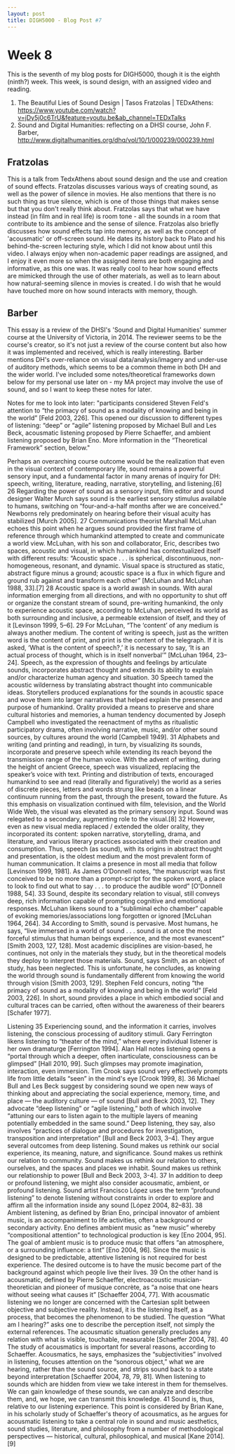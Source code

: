 ```yaml
---
layout: post
title: DIGH5000 - Blog Post #7
---
```

# Week 8 #
This is the seventh of my blog posts for DIGH5000, though it is the eighth (ninth?) week. This week, is sound design, with an assigned video and reading.

1. The Beautiful Lies of Sound Design | Tasos Fratzolas | TEDxAthens: https://www.youtube.com/watch?v=jDy5j0c6TrU&feature=youtu.be&ab_channel=TEDxTalks
2. Sound and Digital Humanities: reflecting on a DHSI course, John F. Barber, http://www.digitalhumanities.org/dhq/vol/10/1/000239/000239.html

## Fratzolas ##
This is a talk from TedxAthens about sound design and the use and creation of sound effects. Fratzolas discusses various ways of creating sound, as well as the power of silence in movies. He also mentions that there is no such thing as true silence, which is one of those things that makes sense but that you don't really think about. Fratzolas says that what we have instead (in film and in real life) is room tone - all the sounds in a room that contribute to its ambience and the sense of silence. Fratzolas also briefly discusses how sound effects tap into memory, as well as the concept of 'acousmatic' or off-screen sound. He dates its history back to Plato and his behind-the-screen lecturing style, which I did not know about until this video. I always enjoy when non-academic paper readings are assigned, and I enjoy it even more so when the assigned items are both engaging and informative, as this one was. It was really cool to hear how sound effects are mimicked through the use of other materials, as well as to learn about how natural-seeming silence in movies is created. I do wish that he would have touched more on how sound interacts with memory, though.


## Barber ##
This essay is a review of the DHSI's 'Sound and Digital Humanities' summer course at the University of Victoria, in 2014. The reviewer seems to be the course's creator, so it's not just a review of the course content but also how it was implemented and received, which is really interesting. Barber mentions DH's over-reliance on visual data/analysis/imagery and under-use of auditory methods, which seems to be a common theme in both DH and the wider world. I've included some notes/theoretical frameworks down below for my personal use later on - my MA project may involve the use of sound, and so I want to keep these notes for later. 

Notes for me to look into later:
"participants considered Steven Feld's attention to “the primacy of sound as a modality of knowing and being in the world”  [Feld 2003, 226]. This opened our discussion to different types of listening: “deep” or “agile” listening proposed by Michael Bull and Les Beck, acousmatic listening proposed by Pierre Schaeffer, and ambient listening proposed by Brian Eno. More information in the “Theoretical Framework” section, below."

Perhaps an overarching course outcome would be the realization that even in the visual context of contemporary life, sound remains a powerful sensory input, and a fundamental factor in many arenas of inquiry for DH: speech, writing, literature, reading, narrative, storytelling, and listening.[6]
26
Regarding the power of sound as a sensory input, film editor and sound designer Walter Murch says sound is the earliest sensory stimulus available to humans, switching on “four-and-a-half months after we are conceived.” Newborns rely predominately on hearing before their visual acuity has stabilized [Murch 2005].
27
Communications theorist Marshall McLuhan echoes this point when he argues sound provided the first frame of reference through which humankind attempted to create and communicate a world view. McLuhan, with his son and collaborator, Eric, describes two spaces, acoustic and visual, in which humankind has contextualized itself with different results: “Acoustic space . . . is spherical, discontinuous, non-homogeneous, resonant, and dynamic. Visual space is structured as static, abstract figure minus a ground; acoustic space is a flux in which figure and ground rub against and transform each other”  [McLuhan and McLuhan 1988, 33].[7]
28
Acoustic space is a world awash in sounds. With aural information emerging from all directions, and with no opportunity to shut off or organize the constant stream of sound, pre-writing humankind, the only to experience acoustic space, according to McLuhan, perceived its world as both surrounding and inclusive, a permeable extension of itself, and they of it [Levinson 1999, 5–6].
29
For McLuhan, “The ‘content’ of any medium is always another medium. The content of writing is speech, just as the written word is the content of print, and print is the content of the telegraph. If it is asked, ‘What is the content of speech?,’ it is necessary to say, ‘It is an actual process of thought, which is in itself nonverbal’”  [McLuhan 1964, 23–24]. Speech, as the expression of thoughts and feelings by articulate sounds, incorporates abstract thought and extends its ability to explain and/or characterize human agency and situation.
30
Speech tamed the acoustic wilderness by translating abstract thought into communicable ideas. Storytellers produced explanations for the sounds in acoustic space and wove them into larger narratives that helped explain the presence and purpose of humankind. Orality provided a means to preserve and share cultural histories and memories, a human tendency documented by Joseph Campbell who investigated the reenactment of myths as ritualistic participatory drama, often involving narrative, music, and/or other sound sources, by cultures around the world [Campbell 1949].
31
Alphabets and writing (and printing and reading), in turn, by visualizing its sounds, incorporate and preserve speech while extending its reach beyond the transmission range of the human voice. With the advent of writing, during the height of ancient Greece, speech was visualized, replacing the speaker’s voice with text. Printing and distribution of texts, encouraged humankind to see and read (literally and figuratively) the world as a series of discrete pieces, letters and words strung like beads on a linear continuum running from the past, through the present, toward the future. As this emphasis on visualization continued with film, television, and the World Wide Web, the visual was elevated as the primary sensory input. Sound was relegated to a secondary, augmenting role to the visual.[8]
32
However, even as new visual media replaced / extended the older orality, they incorporated its content: spoken narrative, storytelling, drama, and literature, and various literary practices associated with their creation and consumption. Thus, speech (as sound), with its origins in abstract thought and presentation, is the oldest medium and the most prevalent form of human communication. It claims a presence in most all media that follow [Levinson 1999, 1981]. As James O’Donnell notes, “the manuscript was first conceived to be no more than a prompt-script for the spoken word, a place to look to find out what to say . . . to produce the audible word”  [O'Donnell 1988, 54].
33
Sound, despite its secondary relation to visual, still conveys deep, rich information capable of prompting cognitive and emotional responses. McLuhan likens sound to a “subliminal echo chamber” capable of evoking memories/associations long forgotten or ignored [McLuhan 1964, 264].
34
According to Smith, sound is pervasive. Most humans, he says, “live immersed in a world of sound . . . sound is at once the most forceful stimulus that human beings experience, and the most evanescent”  [Smith 2003, 127, 128]. Most academic disciplines are vision-based, he continues, not only in the materials they study, but in the theoretical models they deploy to interpret those materials. Sound, says Smith, as an object of study, has been neglected. This is unfortunate, he concludes, as knowing the world through sound is fundamentally different from knowing the world through vision [Smith 2003, 129]. Stephen Feld concurs, noting “the primacy of sound as a modality of knowing and being in the world”  [Feld 2003, 226]. In short, sound provides a place in which embodied social and cultural traces can be carried, often without the awareness of their bearers [Schafer 1977].

Listening
35
Experiencing sound, and the information it carries, involves listening, the conscious processing of auditory stimuli. Gary Ferrington likens listening to “theater of the mind,” where every individual listener is her own dramaturge [Ferrington 1994]. Alan Hall notes listening opens a “portal through which a deeper, often inarticulate, consciousness can be glimpsed”  [Hall 2010, 99]. Such glimpses may promote imagination, interaction, even immersion. Tim Crook says sound very effectively prompts life from little details “seen” in the mind's eye [Crook 1999, 8].
36
Michael Bull and Les Beck suggest by considering sound we open new ways of thinking about and appreciating the social experience, memory, time, and place — the auditory culture — of sound [Bull and Beck 2003, 12]. They advocate “deep listening” or “agile listening,” both of which involve “attuning our ears to listen again to the multiple layers of meaning potentially embedded in the same sound.” Deep listening, they say, also involves “practices of dialogue and procedures for investigation, transposition and interpretation”  [Bull and Beck 2003, 3–4]. They argue several outcomes from deep listening.
Sound makes us rethink our social experience, its meaning, nature, and significance.
Sound makes us rethink our relation to community.
Sound makes us rethink our relation to others, ourselves, and the spaces and places we inhabit.
Sound makes us rethink our relationship to power [Bull and Beck 2003, 3-4].
37
In addition to deep or profound listening, we might also consider acousmatic, ambient, or profound listening. Sound artist Francisco López uses the term “profound listening” to denote listening without constraints in order to explore and affirm all the information inside any sound [López 2004, 82–83].
38
Ambient listening, as defined by Brian Eno, principal innovator of ambient music, is an accompaniment to life activities, often a background or secondary activity. Eno defines ambient music as “new music” whereby “compositional attention” to technological production is key [Eno 2004, 95]. The goal of ambient music is to produce music that offers “an atmosphere, or a surrounding influence: a tint”  [Eno 2004, 96]. Since the music is designed to be predictable, attentive listening is not required for best experience. The desired outcome is to have the music become part of the background against which people live their lives.
39
On the other hand is acousmatic, defined by Pierre Schaeffer, electroacoustic musician-theoretician and pioneer of musique concrète, as “a noise that one hears without seeing what causes it”  [Schaeffer 2004, 77]. With acousmatic listening we no longer are concerned with the Cartesian split between objective and subjective reality. Instead, it is the listening itself, as a process, that becomes the phenomenon to be studied. The question “What am I hearing?” asks one to describe the perception itself, not simply the external references. The acousmatic situation generally precludes any relation with what is visible, touchable, measurable [Schaeffer 2004, 78].
40
The study of acousmatics is important for several reasons, according to Schaeffer. Acousmatics, he says, emphasizes the “subjectivities” involved in listening, focuses attention on the “sonorous object,” what we are hearing, rather than the sound source, and strips sound back to a state beyond interpretation [Schaeffer 2004, 78, 79, 81]. When listening to sounds which are hidden from view we take interest in them for themselves. We can gain knowledge of these sounds, we can analyze and describe them, and, we hope, we can transmit this knowledge.
41
Sound is, thus, relative to our listening experience. This point is considered by Brian Kane, in his scholarly study of Schaeffer's theory of acousmatics, as he argues for acousmatic listening to take a central role in sound and music aesthetics, sound studies, literature, and philosophy from a number of methodological perspectives — historical, cultural, philosophical, and musical [Kane 2014].[9]

